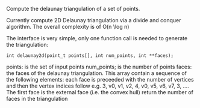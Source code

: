 Compute the delaunay triangulation of a set of points.

Currently compute 2D Delaunay triangulation via a divide and conquer algorithm. The overall complexity is of O(n \log n)

The interface is very simple, only one function call is needed to generate the triangulation:

```
int delaunay2d(point_t points[], int num_points, int **faces);
```

points: is the set of input points
num\_points; is the number of points
faces: the faces of the delaunay triangulation. This array contain a sequence of the following elements: each face is preceeded with the number of vertices and then the vertex indices follow e.g. 3, v0, v1, v2, 4, v0, v5, v6, v7, 3, ....
The first face is the external face (i.e. the convex hull)
return the number of faces in the triangulation